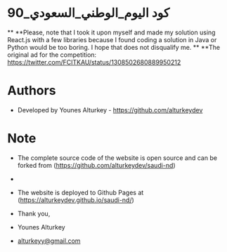 #  كود اليوم_الوطني_السعودي_90  
** **Please, note that I took it upon myself and made my solution using React.js with a few libraries because I found coding a solution in Java or Python would be too boring. I hope that does not disqualify me.
** **The original ad for the competition: https://twitter.com/FCITKAU/status/1308502680889950212

# Authors
- Developed by Younes Alturkey - https://github.com/alturkeydev

# Note
- The complete source code of the website is open source and can be forked from (https://github.com/alturkeydev/saudi-nd)
- 
- The website is deployed to Github Pages at (https://alturkeydev.github.io/saudi-nd/)

- Thank you,

- Younes Alturkey
- alturkeyy@gmail.com
